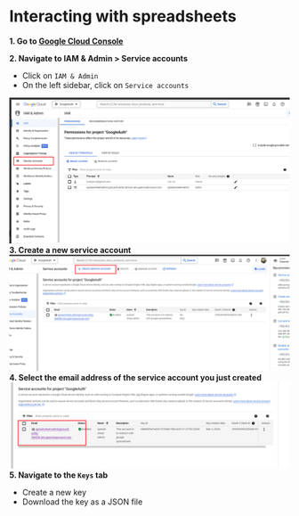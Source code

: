 # Interacting with spreadsheets

**1. Go to [Google Cloud Console](https://console.cloud.google.com/welcome?hl=vi&project=sound-utility-384506)**

**2. Navigate to IAM & Admin > Service accounts**
- Click on `IAM & Admin`
- On the left sidebar, click on `Service accounts`

![2024-03-02-21-11-01](assets/2024-03-02-21-11-01.png)
**3. Create a new service account**
![2024-03-02-21-12-55](assets/2024-03-02-21-12-55.png)
**4. Select the email address of the service account you just created**
![](assets/2024-03-02-21-16-21.png)
**5. Navigate to the `Keys` tab**
- Create a new key
- Download the key as a JSON file
